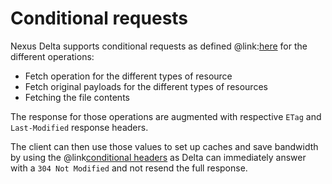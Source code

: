 # Conditional requests

Nexus Delta supports conditional requests as defined @link:[here](https://datatracker.ietf.org/doc/html/draft-ietf-httpbis-p4-conditional-26) 
for the different operations:
* Fetch operation for the different types of resource
* Fetch original payloads for the different types of resources
* Fetching the file contents

The response for those operations are augmented with respective `ETag` and `Last-Modified` response headers.

The client can then use those values to set up caches and save bandwidth by using the 
@link[conditional headers](https://datatracker.ietf.org/doc/html/draft-ietf-httpbis-p4-conditional-26#section-3)
as Delta can immediately answer with a `304 Not Modified` and not resend the full response. 


